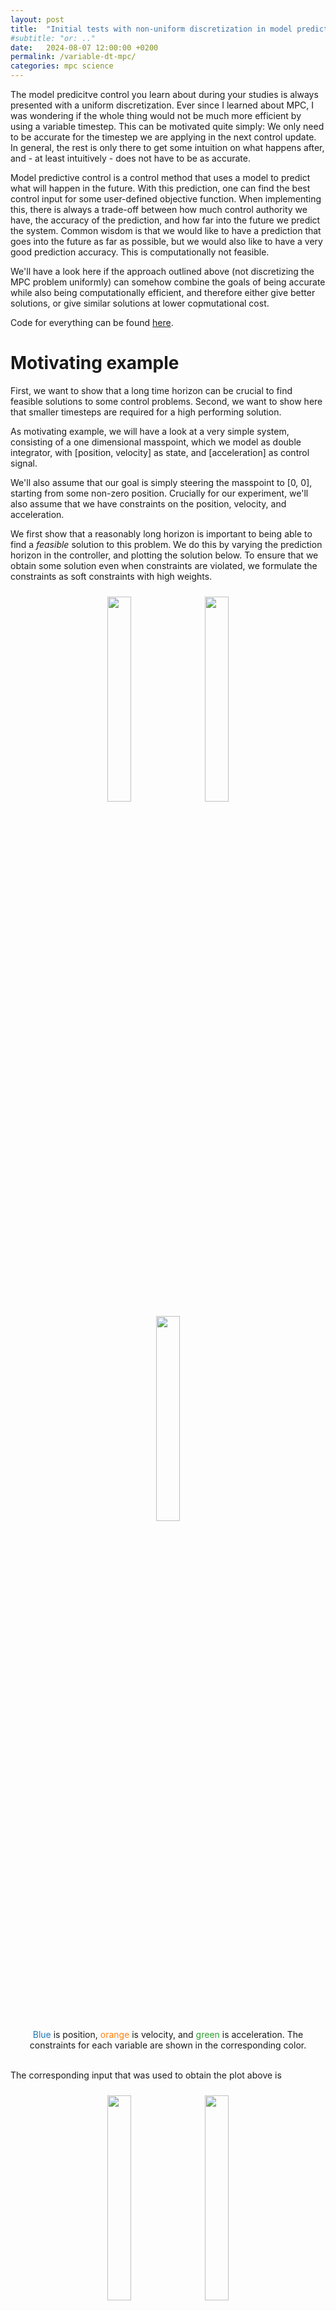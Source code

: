 ```yaml
---
layout: post
title:  "Initial tests with non-uniform discretization in model predictive control"
#subtitle: "or: .."
date:   2024-08-07 12:00:00 +0200
permalink: /variable-dt-mpc/
categories: mpc science
---
```


<p class="preface">
The model predicitve control you learn about during your studies is always presented with a uniform discretization.
Ever since I learned about MPC, I was wondering if the whole thing would not be much more efficient by using a variable timestep.
This can be motivated quite simply: We only need to be accurate for the timestep we are applying in the next control update.
In general, the rest is only there to get some intuition on what happens after, and - at least intuitively - does not have to be as accurate.
</p>

Model predictive control is a control method that uses a model to predict what will happen in the future.
With this prediction, one can find the best control input for some user-defined objective function.
When implementing this, there is always a trade-off between how much control authority we have, the accuracy of the prediction, and how far into the future we predict the system.
Common wisdom is that we would like to have a prediction that goes into the future as far as possible, but we would also like to have a very good prediction accuracy.
This is computationally not feasible.

We'll have a look here if the approach outlined above (not discretizing the MPC problem uniformly) can somehow combine the goals of being accurate while also being computationally efficient, and therefore either give better solutions, or give similar solutions at lower copmutational cost.

Code for everything can be found [here](https://github.com/vhartman/nu-nmpc/tree/master).

# Motivating example

First, we want to show that a long time horizon can be crucial to find feasible solutions to some control problems.
Second, we want to show here that smaller timesteps are required for a high performing solution.

As motivating example, we will have a look at a very simple system, consisting of a one dimensional masspoint, which we model as double integrator, with [position, velocity] as state, and [acceleration] as control signal.

We'll also assume that our goal is simply steering the masspoint to [0, 0], starting from some non-zero position.
Crucially for our experiment, we'll also assume that we have constraints on the position, velocity, and acceleration.

We first show that a reasonably long horizon is important to being able to find a _feasible_ solution to this problem.
We do this by varying the prediction horizon in the controller, and plotting the solution below.
To ensure that we obtain some solution even when constraints are violated, we formulate the constraints as soft constraints with high weights.

<div style="width: 90%;margin:auto; text-align: center;">
  <img src="{{ site.url }}/assets/nu_mpc/lin_sys_n_5.png" style="width:29%; padding: 10px">
  <img src="{{ site.url }}/assets/nu_mpc/lin_sys_n_10.png" style="width:29%; padding: 10px">
  <img src="{{ site.url }}/assets/nu_mpc/lin_sys_n_20.png" style="width:29%; padding: 10px">
  <figcaption><span style="color: #1f77b4;">Blue</span> is position, <span style="color: #ff7f0e;">orange</span> is velocity, and <span style="color: #2ca02c;">green</span> is acceleration. The constraints for each variable are shown in the corresponding color.</figcaption>
</div>
<br>

The corresponding input that was used to obtain the plot above is 

<div style="width: 90%;margin:auto; text-align: center;">
  <img src="{{ site.url }}/assets/nu_mpc/input_lin_sys_n_5.png" style="width:29%; padding: 10px">
  <img src="{{ site.url }}/assets/nu_mpc/input_lin_sys_n_10.png" style="width:29%; padding: 10px">
  <img src="{{ site.url }}/assets/nu_mpc/input_lin_sys_n_20.png" style="width:29%; padding: 10px">
</div>
<br>

It should be clearly visible that the shorter horizons violate the constraint more{% include sidenote.html text='I want to point out that the longer horizons also violate the constraint, mainly due to how I implement the soft constraint handling. With a higher penalty, this violation decreases more. The correct way to handle this wuld be via lagrange multipliers.'%}.
Intuitively, what happens here is that the short horizon leads to a priorization of accelerating quickly, and only 'getting to know' about the constraint too late to slow down, thereby violating the constraint{% include sidenote.html text='To a certain extent, this could be alleviated with the "correct" final cost and final constraint, however, the final cost is hard to get "correct", and constraining the final set to a velocity from which we can safely stop makes the system too conservative.'%}.

For the second point, we now keep the prediction horizon the same for all runs, but we vary the size of the timestep that we use for the discretization, and plot the open loop cost below.
We do only alter the prediction discretization, we still call the controller at the same frequency.
Next to it, we plot the time it took the solver to find a solution for the MPC problem.

<div style="width: 90%;margin:auto; text-align: center;">
  <img src="{{ site.url }}/assets/nu_mpc/lin_sys_cost.png" style="width:46%; padding: 10px">
  <img src="{{ site.url }}/assets/nu_mpc/lin_sys_comp_time.png" style="width:46%; padding: 10px">
  <figcaption>Here, we have a prediction horizon of 0.8s, and therefore N=10 corresponds to dt=0.08s, N=20 to 0.04s, N=30 to 0.026s, and N=40 to 0.02s.</figcaption>
</div>
<br>

While in this case, we always find _a_ solution, the solution quality when using a finer discretization is clearly superior{% include sidenote.html text='While there is a clear difference, it is not as large as it is in other (more nonlinear) systems like a quadcopter.'%}, but we also have the problem of a much larger compute time that is required.

Then, as claimed in the intro, in an ideal world, we would like to have a combination of small timesteps, and long prediction horizon in order to obtain the best solution we can get.

# What are we going to do?
Instead of doing the normal MPC discretization strategy of 'every timestep is exactly the same' we'll vary the timesteps over the prediction horizon.
For now, we constrain ourself to a predetermined sequence of timesteps.

The standard MPC formulation looks roughly like this:

$$
\begin{align}
u^* = & \min_{x, u} j_N(x_N) + \sum_i^{N-1} j(x_i, u_i)\\
\text{s.t.} \ \ & x_0 = x(0)\\
&x_{t+i} = x_i + \Delta t f(x_i, u_i) \\
& x_i\in \mathcal{X},  u_i \in \mathcal{U}\\
& x_i\leq g(x_i, u_i)
\end{align}
$$

Here, $$j$$ is a possibly non-convex cost term, $$f$$ are the dynamics of the system we are interested in, $$\mathcal{X}, \mathcal{U}$$ are the domains of the state and the input respectively, and $$g$$ is a constraint function.
Compared to this more or less standard formulation, I want to have a look at

$$
\begin{align}
u^* = & \min_{x, u} j_N(x_N) + \sum_i^{N-1} \color{red}{\Delta t_i} j(x_i, u_i)\\
\text{s.t.} \ \ & x_0 = x(0)\\
&x_{t+i} = x_i + \color{red}{\Delta t_i} f(x_i, u_i) \\
& x_i\in \mathcal{X},  u_i \in \mathcal{U}\\
& x_i\leq g(x_i, u_i)
\end{align}
$$

which is virtually the same, except that there is the index $$i$$ on the timestep $$\Delta t$$, and the stage-cost is scaled by the magnitude of the timestep.

Of course, this variable timestepping approach could be implemented in any optimal control setting with a receding horizon such as vanilla MPC, dynamic programming approaches, or MPPI (model predictive path integral control){% include sidenote.html text='It is more questionable if this works well for MPPI, since we do not do traditional optimization here where the compute time scales with the number of decision variables. It could work well, as it still reduces the size of the decision space.'%}{% include sidenote.html text='It might even be advantageous in some settings of a trajectory optimization setting to not use completely uniform discretizations.'%}.

In this post, I will have a look at a MPC implementation with variable timesteps.
In the code, there is also an iLQR controller and an MPPI controller with variable timesteps, but I did not properly benchmark it.

#### Related work
I always assumed that something similar to what I had in mind here must already have been done _somewhere_, but maybe its just not the thing that the academic community is interested in?

In most of the open source MPC libraries I looked at (do mpc, matlab, adrl control toolbox), variable timestepping was also not an option. 
Acados was the only library that I found that has the option to use variable timesteps.

Recently, when reading something completely different, I found papers that follow a similar approach: 
- [STORM: An Integrated Framework for Fast Joint-Space Model-Predictive Control for Reactive Manipulation](https://proceedings.mlr.press/v164/bhardwaj22a/bhardwaj22a.pdf) which uses the approach for MPPI.
- [An integrated system for real-time Model Predictive Control of
humanoid robots](https://homes.cs.washington.edu/~todorov/papers/ErezHumanoids13.pdf) which mentions this approach at thevery end of section III.
- [Distributing Collaborative Multi-Robot Planning with Gaussian Belief Propagation](https://arxiv.org/pdf/2203.11618.pdf) - there is a brief mention of 'increasing time-gaps between consecutive states', but this is never elaborated after, and not really visible in the video demonstration.

I am interested in how you should choose your timesteps, and what improvement you can expect _at a constant compute time_.
There is little discussion of that in any of those papers above, only the mention that "there is a design tradeoff", and that "small steps in the beginning, and large steps later" are better.

And while I completely belive that this strategy is the correct one, I would like to see some more experiments on it, get an intuition how much compute time can be saved, and check if this is really the best strategy.

There were two more papers that I could find that go in a similar direction, albeit going a step further: they are automatically adjusting the timestep-size to get a dense representation of the system at points where it matters, and a finer one where it does not:

- [A Variable-Sampling Time Model Predictive Control Algorithm for Improving Path-Tracking Performance of a Vehicle](https://www.mdpi.com/1424-8220/21/20/6845)
- [Variable Sampling MPC via Differentiable Time-Warping Function](https://arxiv.org/abs/2301.08397)

The objective in those papers seems to be an increased accuracy, not a decreased computational cost though, but I would not be surprised if this approach could also be used to obtain better performing controllers at a specific compute budget.

# Experiments

#### The problems
To test the variable timestepping approach, I will have a detailed look at two problems here{% include sidenote.html text='There are more systems (quadcopter, masspoint in N dimensions, double pendulum) in the code, and it is relatively straightforward to run them to produce the same plots as below.'%}:

- The inverted pendulum on a cart pole (_the_ classical control benchmark).
  The dynamics equations of the cart pole problem can be found [here](https://metr4202.uqcloud.net/tpl/t8-Week13-pendulum.pdf), and the state is four dimensional, and the input is scalar.
  The goal here is to swing the pendulum up, and stabilize it at the top (the unstable equilibrium).
  There are input and state constraints.
  A possible solution to the problem looks like this:
  <div style="width: 90%;margin:auto; text-align: center;">
    <img src="{{ site.url }}/assets/nu_mpc/cartpole_anim.gif" style="width:75%; padding: 10px">
  </div>

- Recovering a 2D quadcopter from an inverted position. The dynamics of this are again relatively standard, and can be found e.g. [here](https://cookierobotics.com/052/).
  A solution looks like this:
  <div style="width: 90%;margin:auto; text-align: center;">
    <img src="{{ site.url }}/assets/nu_mpc/quadcopter_animation.gif" style="width:75%; padding: 10px">
  <figcaption>The dot indicates the top of the quadrotor.</figcaption>
  </div>

#### Experiments

We are interested in figuring out if we can save time in our MPC controllers while keeping the performance approximately the same via variable timestepping.
Thus, what we test is an MPC controller with various numbers of timesteps $$N$$ with a non-uniform discretization, and plot the computation time and the quality (cost) of the solution.
We compare these non-uniform discretizations to a constant discretization with the same number of timesteps{% include sidenote.html text="Note that this leads to larger timesteps in the beginning directly, and would need to be dealt with specifically in some cases when deploying to a robot."%}.

What we would expect (hope to get) is something like a pareto optimality front, where the non-uniform discretization hopefully has the lowest cost at a given compute time, respectively has the lowest compute time at a given cost.
This would allow us to fairly seamlessly trade off computation time and solution quality.

**Discretization strategies**

In order to isolate the compute time (which we want to analyze) from other effects, we'll fix the prediction horizon length. 
In this first experiment, we'll test two different discretization strategies, namely a linearly incresing one, and a exponentially increasing one. That is, our timestep for the the linearly increasing approach is

$$
\Delta t_i = \Delta t_0 + \alpha i
$$

with $$\alpha$$ defined by the constraint $$T = \sum_i^N \Delta t_0 + \alpha i$$.
This equation can be solved for $$\alpha$$.
Similarly, we can define our timestep to be

$$
\Delta t_i = \Delta t_0 (1+\alpha)^i
$$

with a similar constraint as before, which can again be (this time iteratievely) solved for alpha.
Compared to these two discretization strategies, we have the uniform approach, where 

$$
\Delta t_i = \frac{T_{pred}}{N}
$$

#### What are we actually testing?
As mentioned above, we run{% include sidenote.html text="We'll run each experiment multiple times in order to ensure that we get sensible compute times, and not just one off results. We then plot the median compute time and cost in addition to the uncertainty."%} the controller{% include sidenote.html text="For all the gory details of the implementation, please have a look at the code."%} on a given system - for now without noise - and plot the open loop cost of the resulting trajectory against the computation time that the controller took.
Importantly, as compute time, we use the time that the solver took - that is, we ignore that more timesteps also need more time for linearization of the system dynamics.
Before running this experiment on the systems introduced above, we run the MPC controllers on the masspoint example that we used as motivation:

<div style="width: 90%;margin:auto; text-align: center;">
  <img src="{{ site.url }}/assets/nu_mpc/masspoint_cost_comp.png" style="width:46%; padding: 10px">
</div>

And as we hoped, we get a curve that results in better cost solutions at lower computation times.
This is however a relatively simple system, and the cost difference is relatively small for the specific cost matrices we chose.

Continuing with the cartpole system and the quadcopter looks like so:

<div style="width: 90%;margin:auto; text-align: center;">
  <img src="{{ site.url }}/assets/nu_mpc/cartpole_cost_comp.png" style="width:46%; padding: 10px">
  <img src="{{ site.url }}/assets/nu_mpc/quadcopter_cost_comp.png" style="width:46%; padding: 10px">
  <figcaption>Left is the cartpole system, right is the quadcopter.</figcaption>
</div>
<br>

In general, we clearly see what we hoped to see, and apparently get savings of up to 80% percent in computation time, while staying relatively close to the 'optimal' solution that we get with a fine constant time discretization.

One thing to point out here is that the unifom discretization fails for a low number of discretization points, while the non-uniform discretization still finds solutions even at very coarse discretizations.
In the cartpole experiment, we can also see a nice demonstration of the non-uniform discretization: Controllers with a lower compute time (~50% of the uniformly discretized) MPC controller still find a solution, and achieve a good cost.
Compared to that, all solutions with a cost >1000 do not find a solution, and do not manage to control the cart pole system to the instable equilibrium at the top.

It does appear like there is a slight difference in choice of non-uniform discretization, namely the linear slightly outperforming the exponential approach.
However, the difference is small and might very well be noise.

#### A brief look at a more complex system
After these quantitative tests, I want to have a look at steering a racecar around a racetrack using model predictive contouring control ([MPCC](https://arxiv.org/abs/1711.07300)).

The dynamics of the racecar are taken from here, and are approximated by the bycicle model.
The state is 8 dimensional, and the input has two dimensions.
As MPCC introduces additional states and inputs, the resulting system is 10 dimensional, with three input states.

The racetrack - for now a simple figure 8 - also has boundaries that we will introduce by enforcing a maximum distance between the middle line and the center of the car.
The constraints are then velocity constraints, acceleration constraints, and the track constraints.
Possible solutions look like this:
  <div style="width: 90%;margin:auto; text-align: center;">
  <div style="width: 150%; margin-left: 50%; transform: translateX(-50%); text-align: center;">
    <img src="{{ site.url }}/assets/nu_mpc/amzracecar_animation_fig8_short_crop.gif" style="width:45%; padding: 10px">
    <img src="{{ site.url }}/assets/nu_mpc/amzracecar_animation_fig8_crop.gif" style="width:45%; padding: 10px">
  </div>
  <figcaption>On the left, we have a prediction horizon of T=0.5s, where on the right we have a horizon of T=1s.</figcaption>
<br>
</div>
Here, the grey line is the reference path, the black lines are the track constraints, the rectangle is the car, the blue line is the predicted path at that time-instant, the orange line is the path the car took, and the blue dot is the projection of the car onto the reference path.

As before, we fix the prediction horizon, so that the parameter to look at is the number of discretization timesteps.
In our case, the cost is the minimization of the laptimes while staying in the track limits, which we hope to achieve with the MPCC controller.

Of course, we could also vary the prediction horizon to see if a different combination of $$(N, T_{pred})$$ might yield better results than the one we are looking at here.
However, I decided that this is out of scope.
Additionally, I do believe that even if a different tuple $$(N, T_{pred})$$ would give better results for the uniform discretization, the non-uniform discretization should still yield better results overall.

Since we are not directly minimizing lap time using the MPCC controller, but rather the surrogate function 'maximize progress', only looking at the laptime as quality criterion can be misleading{% include sidenote.html text='In an ideal world, we would look directly at the cost we are actually trying to minimize for comparison, but I am too lazy to implement this for the MPCC controller.'%}.
Thus, we also take into account that different controllers might violate constraints at different rates, and plot both laptimes and contraint violations against the computation time.

<div style="width: 90%;margin:auto; text-align: center;">
  <img src="{{ site.url }}/assets/nu_mpc/amzracecar_laptimes_comp_fig8.png" style="width:46%; padding: 10px">
  <img src="{{ site.url }}/assets/nu_mpc/amzracecar_violations_comp_fig8.png" style="width:46%; padding: 10px">
</div>

Here, it is not as clear to me that the non-uniform discretization is overall better than the standard uniform discretization.
While the non-uniform discretization is better on not violating the constraints, the uniform discretization leads to lower laptimes.
These are clearly directly related, and it might be an interesting experiment to increase the penalties for the constraints (respectively implement them properly and see what happens).

Finally, we run the racecar on the same racetrack as in the original paper from [Alex Liniger](https://github.com/alexliniger/MPCC/tree/master):
<div style="width: 90%;margin:auto; text-align: center;">
  <div style="width: 150%; margin-left: 50%; transform: translateX(-50%); text-align: center;">
    <img src="{{ site.url }}/assets/nu_mpc/amzracecar_animation_race_short_crop.gif" style="width:45%; padding: 10px">
    <img src="{{ site.url }}/assets/nu_mpc/amzracecar_animation_race_crop.gif" style="width:45%; padding: 10px">
  </div>
  <figcaption>On the left, we have a prediction horizon of T=0.5s, where on the right we have a horizon of T=1s.</figcaption>
<br>
</div>

We again plot the same things as we did above for the racecar (with a prediction horizon of T=1s):

<div style="width: 90%;margin:auto; text-align: center;">
  <img src="{{ site.url }}/assets/nu_mpc/amzracecar_laptimes_comp_race.png" style="width:46%; padding: 10px">
  <img src="{{ site.url }}/assets/nu_mpc/amzracecar_violations_comp_race.png" style="width:46%; padding: 10px">
</div>

Interestingly, in this case, we see that the non-uniform discretization both leads to better laptimes, and a lower violation of the track constraints.

# Conclusion & Outlook
Looking at the results it is quite clear that one should not discretize the continuous control problem uniformly if one cares about performance.
I think the specific way to discretize is up for discussion, but the experiments show quite convincingly that a compareable solution quality can be obtained with much less computational cost when using a non-uniform discretization.

Further, the experiments suggest that there is a bigger advantage to use such a non-uniform discretization if the systems is operating at the boundary of the constraints, and needs to e.g. not exceed a positional constraint.
Here, a larger lookahead is required, which can either be enabled by a larger discretization timestep (and sacrifice performance by doing so) or via non-uniform discretization which seems to sacrifice less performance in the experiments I made here.

I think this can be partially explained by the fact that a longer discretization step can be seen as a lowpass filter on the control signal, thereby disallowing high frequency actions{% include sidenote.html text='This is an idea that I need to devote some more time to. Intuitively it feels right to say that a given discretization allows actions only below some frequency. There should be some connection between system performance and possible control frequency.'%}.
If we have a system that requres high frequency actions sometimes, this non-uniform discretization is helpful.

Of course this also means that since we only allow high frequency actions at the start of the prediction window, there must be some approach that outperforms ours if we need a high frequency action later in the prediction window.

#### Next steps
There are many things one could do here. First should probably be an implementation in C++ to see how the results and speedups hold up in a real implementation compared to the python versions I have here.
I have no reason to expect drastic differences, but you never know.

In addition, there are a few things that should be done to strengthen the analysis:
- Analyze different start states and ensure that the results hold up, and we did not only 'find' system-cost-state combinations that lend itself to the non-uniform discretization
- Look at the behaviour for 'more realistic' settings: Check how this approach handles disturbances, noise, and how this approach works when employed in an RTI scheme.
- Influence of the integrator that is used for discretization on the strategy. I found that with a simple euler integrator, large timesteps did not work well anymore (this means that sometimes the uniform controller works a bit better than in the plots above, and sometimes drastically worse. Roughly the same for the non-uniform discretization).
- Another metric for how good your controller is is how well the predicted path is being followed, i.e. answering the question 'are we actually at the state that we predicted $$x$$ seconds ago?' For a good controller, the prediction should closely align with where we actually end up. At least in the scenario with little noise.

Then, there are a variety of other things one should have a look at and analyze further. Amongst other things

- Conditioning the stepsize on something, possibly a reference trajectory, or the solution of the previous timestep
  - I do feel like it should be possible to figure out some approach to figure out where fine timesteps are required, and where we do not need a fine discretizaztion online in an RTI scheme.
  - Similarly, incorporating stepsize control from numerical integration in MPC like approaches might lead to a good stepsize-choice-policy.
- There is an open question how one could handle e.g. contacts that need to happen at a specific time, as for example in locomotion.
